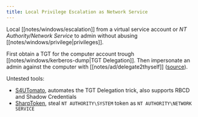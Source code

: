 ```yaml
---
title: Local Privilege Escalation as Network Service
---
```


Local [[notes/windows/escalation]] from a virtual service account or *NT Authority/Network Service* to admin without abusing [[notes/windows/privilege|privileges]].

First obtain a TGT for the computer account trough [[notes/windows/kerberos-dump|TGT Delegation]].
Then impersonate an admin against the computer with [[notes/ad/delegate2thyself]] ([source](./roses-are-red-violets-are-blue-s4u-bamboozles-me-u2u-too-charlie-bromberg-northsec-2023.pdf)).

Untested tools:

- [S4UTomato](https://github.com/wh0amitz/S4UTomato), automates the TGT Delegation trick, also supports RBCD and Shadow Credentials
- [SharpToken](https://github.com/BeichenDream/SharpToken/tree/main#elevated-permissions), steal `NT AUTHORITY\SYSTEM` token as `NT AUTHORITY\NETWORK SERVICE`
